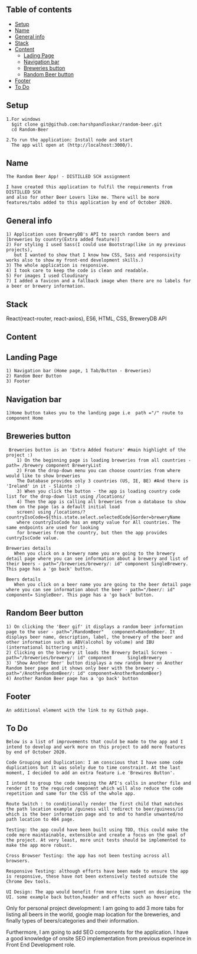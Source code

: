 ## Table of contents

- [Setup](#setup)
- [Name](#name)
- [General info](#general-info)
- [Stack](#stack)
- [Content](#content)
  - [Lading Page](#landing-page)
  - [Navigation bar](#navigation-bar)
  - [Breweries button](#breweries-button)
  - [Random Beer button](#Random-beer-button)
- [Footer](#footer)
- [To Do](#to-do)

## Setup

    1.For windows
      $git clone git@github.com:harshpandloskar/random-beer.git
      cd Random-Beer

    2.To run the application: Install node and start
      The app will open at (http://localhost:3000/).

## Name

    The Random Beer App! - DISTILLED SCH assignment

    I have created this application to fulfil the requirements from DISTILLED SCH
    and also for other Beer Lovers like me. There will be more features/tabs added to this application by end of October 2020.

## General info

    1) Application uses BreweryDB's API to search random beers and [breweries by country(Extra added feature)]
    2) For styling I used Sass(I could use Bootstrap(like in my previous projects),
       but I wanted to show that I know how CSS, Sass and responsivity works also to show my front-end development skills.)
    3) The whole application is responsive.
    4) I took care to keep the code is clean and readable.
    5) For images I used Cloudinary
    7) I added a favicon and a fallback image when there are no labels for a beer or brewery information.

## Stack

React(react-router, react-axios), ES6, HTML, CSS, BreweryDB API

## Content

## Landing Page

    1) Navigation bar (Home page, 1 Tab/Button - Breweries)
    2) Random Beer Button
    3) Footer

## Navigation bar

    1)Home button takes you to the landing page i.e  path ="/" route to component Home

## Breweries button

     Breweries button is an 'Extra Added feature' #main highlight of the project :)
        1) On the beginning page is loading breweries from all countries - path= /brewery component BreweryList
        2) From the drop-down menu you can choose countries from where would like to show breweries
        The Database provides only 3 countries (US, IE, BE) #And there is 'Ireland' in it - Sláinte :)
        3) When you click the button - the app is loading country code list for the drop-down list using /locations/
        4) Then the app is calling all breweries from a database to show them on the page (as a default initial load
        screen) using /locations/?countryIsoCode=${this.state.select.selectedCode}&order=breweryName
        where countryIsoCode has an empty value for All countries. The same endpoints are used for looking
        for breweries from the country, but then the app provides cuntryIscCode value.

    Breweries details
       When you click on a brewery name you are going to the brewery detail page where you can see information about a brewery and list of their beers - path="/breweries/brewery/: id" component SingleBrewery. This page has a 'go back' button.

    Beers details
       When you click on a beer name you are going to the beer detail page where you can see information about the beer - path="/beer/: id" component= SingleBeer. This page has a 'go back' button.

## Random Beer button

    1) On clicking the 'Beer gif' it displays a random beer information page to the user - path="/RandomBeer"   component=RandomBeer. It displays beer name, description, label, the brewery of the beer and other information such as ABV(alcohol by volume) and IBU (international bittering unit).
    2) Clicking on the brewery it loads the Brewery Detail Screen - path="/breweries/brewery/: id" component      SingleBrewery
    3) 'Show Another Beer' button displays a new random beer on Another Random beer page and it shows only beer with the brewery - path="/AnotherRandomBeer/: id" component=AnotherRandomBeer}
    4) Another Random Beer page has a 'go back' button

## Footer

    An additional element with the link to my Github page.

## To Do

    Below is a list of improvements that could be made to the app and I intend to develop and work more on this project to add more features by end of October 2020.

    Code Grouping and Duplication: I am conscious that I have some code duplications but it was solely due to time constraint. At the last moment, I decided to add an extra feature i.e 'Brewires Button'.

    I intend to group the code keeping the API's calls in another file and render it to the required component which will also reduce the code repetition and same for the CSS of the whole app.

    Route Switch : to conditionally render the first child that matches the path location example /guiness will redirect to beer/guiness/id which is the beer information page and to and to handle unwanted/no path location to 404 page.

    Testing: the app could have been built using TDD, this could make the code more maintainable, extensible and create a focus on the goal of the project. At very least, more unit tests should be implemented to make the app more robust.

    Cross Browser Testing: the app has not been testing across all browsers.

    Responsive Testing: although efforts have been made to ensure the app is responsive, these have not been extensively tested outside the Chrome Dev tools.

    UI Design: The app would benefit from more time spent on designing the UI. some example back button,header and effects such as hover etc.

Only for personal project development: I am going to add 3 more tabs for listing all beers in the world, google map location for the breweries, and finally types of beers/categories and their information.

Furthermore, I am going to add SEO components for the application. I have a good knowledge of onsite SEO implementation from previous experince in Front End Development role.
